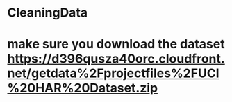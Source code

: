 # CleaningData
# make sure you download the dataset https://d396qusza40orc.cloudfront.net/getdata%2Fprojectfiles%2FUCI%20HAR%20Dataset.zip
